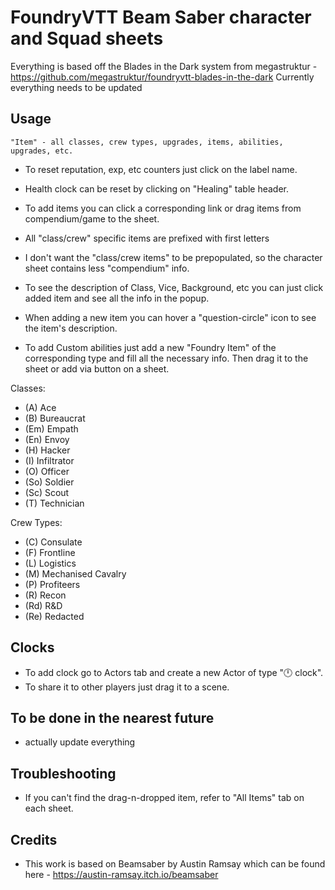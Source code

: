 # FoundryVTT Beam Saber character and Squad sheets

Everything is based off the Blades in the Dark system from megastruktur - https://github.com/megastruktur/foundryvtt-blades-in-the-dark
Currently everything needs to be updated

## Usage
`"Item" - all classes, crew types, upgrades, items, abilities, upgrades, etc.`

- To reset reputation, exp, etc counters just click on the label name.
- Health clock can be reset by clicking on "Healing" table header.
- To add items you can click a corresponding link or drag items from compendium/game to the sheet.
- All "class/crew" specific items are prefixed with first letters

- I don't want the "class/crew items" to be prepopulated, so the character sheet contains less "compendium" info.
- To see the description of Class, Vice, Background, etc you can just click added item and see all the info in the popup.
- When adding a new item you can hover a "question-circle" icon to see the item's description.
- To add Custom abilities just add a new "Foundry Item" of the corresponding type and fill all the necessary info. Then drag it to the sheet or add via button on a sheet.

Classes:
- (A)  Ace
- (B)  Bureaucrat
- (Em) Empath
- (En) Envoy
- (H)  Hacker
- (I)  Infiltrator
- (O)  Officer
- (So) Soldier
- (Sc) Scout
- (T)  Technician

Crew Types:
- (C)  Consulate
- (F)  Frontline
- (L)  Logistics
- (M)  Mechanised Cavalry
- (P)  Profiteers
- (R)  Recon
- (Rd) R&D
- (Re) Redacted

## Clocks
- To add clock go to Actors tab and create a new Actor of type "🕛 clock".
- To share it to other players just drag it to a scene.

## To be done in the nearest future
- actually update everything

## Troubleshooting
- If you can't find the drag-n-dropped item, refer to "All Items" tab on each sheet.

## Credits
- This work is based on Beamsaber by Austin Ramsay which can be found here - https://austin-ramsay.itch.io/beamsaber

